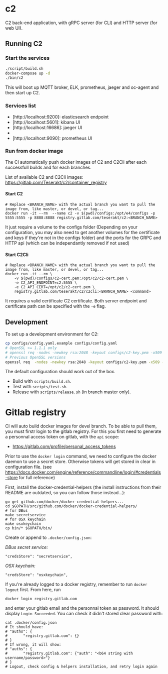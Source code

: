 # c2

C2 back-end application, with gRPC server (for CLI) and HTTP server (for web UI).

## Running C2

### Start the services

```bash
./script/build.sh
docker-compose up -d
./bin/c2
```

This will boot up MQTT broker, ELK, prometheus, jaeger and oc-agent and then start up C2.

### Services list

- [http://localhost:9200]: elasticsearch endpoint
- [http://localhost:5601]: kibana UI
- [http://localhost:16686]: jaeger UI
- [http://localhost:9999]: zPages
- [http://localhost:9090]: prometheus UI

### Run from docker image

The CI automatically push docker images of C2 and C2Cli after each successfull builds and for each branches.

List of available C2 and C2Cli images: https://gitlab.com/Teserakt/c2/container_registry

#### Start C2
```
# Replace <BRANCH_NAME> with the actual branch you want to pull the image from, like master, or devel, or tag...
docker run -it --rm  --name c2 -v $(pwd)/configs:/opt/e4/configs -p 5555:5555 -p 8888:8888 registry.gitlab.com/teserakt/c2:<BRANCH_NAME>
```

It just require a volume to the configs folder (Depending on your configuration, you may also need to get another volumes for the certificate and keys if they're not in the configs folder) and the ports for the GRPC and HTTP api (which can be independantly removed if not used)

#### Start C2Cli
```
# Replace <BRANCH_NAME> with the actual branch you want to pull the image from, like master, or devel, or tag...
docker run -it --rm \
    -v $(pwd)/configs/c2-cert.pem:/opt/c2/c2-cert.pem \
    -e C2_API_ENDPOINT=c2:5555 \
    -e C2_API_CERT=/opt/c2/c2-cert.pem \
    registry.gitlab.com/teserakt/c2/c2cli:<BRANCH_NAME> <command>
```

It requires a valid certificate C2 certificate. Both server endpoint and certificate path can be specified with the `-e` flag.

## Development

To set up a development environment for C2:

```bash
cp configs/config.yaml.example configs/config.yaml
# OpenSSL >= 1.1.1 only
# openssl req -nodes -newkey rsa:2048 -keyout configs/c2-key.pem -x509 -sha256 -days 365 -out configs/c2-cert.pem -subj "/CN=localhost" -addext "subjectAltName = 'IP:127.0.0.1'"
# Previous OpenSSL versions
openssl req  -nodes -newkey rsa:2048 -keyout configs/c2-key.pem -x509 -sha256 -days 365 -out configs/c2-cert.pem  -subj "/CN=localhost" -extensions san -config <(echo "[req]"; echo distinguished_name=req; echo "[san]"; echo subjectAltName=IP:127.0.0.1)
```

The default configuration should work out of the box.

- Build with `scripts/build.sh`.
- Test with `scripts/test.sh`.
- Release with `scripts/release.sh` (in branch master only).


# Gitlab registry

CI will auto build docker images for devel branch. To be able to pull them, you must firstr login to the gitlab registry.
For this you first need to generate a personnal access token on gitlab, with the `api` scope:
- https://gitlab.com/profile/personal_access_tokens

Prior to use the `docker login` command, we need to configure the docker daemon to use a secret store. Otherwise tokens will get stored in clear in configuration file. (see https://docs.docker.com/engine/reference/commandline/login/#credentials-store for full reference)

First, install the docker-credential-helpers (the install instructions from their README are outdated, so you can follow those instead...):
```
go get github.com/docker/docker-credential-helpers...
cd $GOPATH/src/github.com/docker/docker-credential-helpers/
# for DBus
make secretservice
# for OSX keychain
make osxkeychain
cp bin/* $GOPATH/bin/
```

Create or append to `.docker/config.json`:

*DBus secret service:*
```
"credsStore": "secretservice",
```
*OSX keychain:*
```
"credsStore": "osxkeychain",
```

If you're already logged to a docker registry, remember to run `docker logout` first.
From here, run
```
docker login registry.gitlab.com
```
and enter your gitlab email and the personnal token as password.
It should display `Login Succeeded`. You can check it didn't stored clear password with:
```
cat .docker/config.json
# It should have:
# "auths": {
#		"registry.gitlab.com": {}
# }
# If wrong, it will show:
# "auths": {
#		"registry.gitlab.com": {"auth": "<b64 string with username/password>"}
# }
# Logout, check config & helpers installation, and retry login again
```
